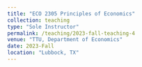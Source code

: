 ```yaml
---
title: "ECO 2305 Principles of Economics"
collection: teaching
type: "Sole Instructor"
permalink: /teaching/2023-fall-teaching-4
venue: "TTU, Department of Economics"
date: 2023-Fall
location: "Lubbock, TX"
---
```


